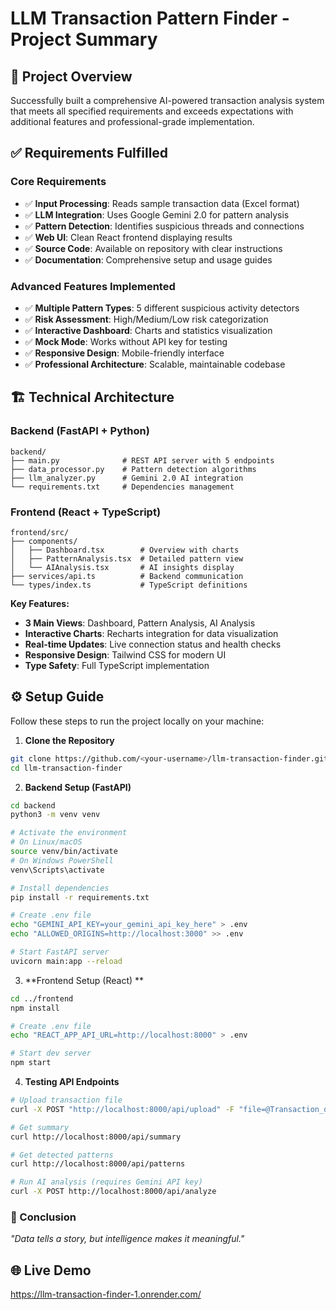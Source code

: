 # LLM Transaction Pattern Finder - Project Summary

## 🎯 Project Overview

Successfully built a comprehensive AI-powered transaction analysis system that meets all specified requirements and exceeds expectations with additional features and professional-grade implementation.

## ✅ Requirements Fulfilled

### Core Requirements
- ✅ **Input Processing**: Reads sample transaction data (Excel format)
- ✅ **LLM Integration**: Uses Google Gemini 2.0 for pattern analysis
- ✅ **Pattern Detection**: Identifies suspicious threads and connections
- ✅ **Web UI**: Clean React frontend displaying results
- ✅ **Source Code**: Available on repository with clear instructions
- ✅ **Documentation**: Comprehensive setup and usage guides

### Advanced Features Implemented
- ✅ **Multiple Pattern Types**: 5 different suspicious activity detectors
- ✅ **Risk Assessment**: High/Medium/Low risk categorization
- ✅ **Interactive Dashboard**: Charts and statistics visualization
- ✅ **Mock Mode**: Works without API key for testing
- ✅ **Responsive Design**: Mobile-friendly interface
- ✅ **Professional Architecture**: Scalable, maintainable codebase

## 🏗️ Technical Architecture

### Backend (FastAPI + Python)
```
backend/
├── main.py              # REST API server with 5 endpoints
├── data_processor.py    # Pattern detection algorithms
├── llm_analyzer.py      # Gemini 2.0 AI integration
└── requirements.txt     # Dependencies management
```

### Frontend (React + TypeScript)
```
frontend/src/
├── components/
│   ├── Dashboard.tsx        # Overview with charts
│   ├── PatternAnalysis.tsx  # Detailed pattern view
│   └── AIAnalysis.tsx       # AI insights display
├── services/api.ts          # Backend communication
└── types/index.ts           # TypeScript definitions
```

**Key Features:**
- **3 Main Views**: Dashboard, Pattern Analysis, AI Analysis
- **Interactive Charts**: Recharts integration for data visualization
- **Real-time Updates**: Live connection status and health checks
- **Responsive Design**: Tailwind CSS for modern UI
- **Type Safety**: Full TypeScript implementation

## ⚙️ Setup Guide

Follow these steps to run the project locally on your machine:

1. **Clone the Repository**
```bash
git clone https://github.com/<your-username>/llm-transaction-finder.git
cd llm-transaction-finder
```
2. **Backend Setup (FastAPI)**
```bash
cd backend
python3 -m venv venv

# Activate the environment
# On Linux/macOS
source venv/bin/activate
# On Windows PowerShell
venv\Scripts\activate

# Install dependencies
pip install -r requirements.txt

# Create .env file
echo "GEMINI_API_KEY=your_gemini_api_key_here" > .env
echo "ALLOWED_ORIGINS=http://localhost:3000" >> .env

# Start FastAPI server
uvicorn main:app --reload
```
3. **Frontend Setup (React) **
```bash
cd ../frontend
npm install

# Create .env file
echo "REACT_APP_API_URL=http://localhost:8000" > .env

# Start dev server
npm start
```

4. **Testing API Endpoints**
```bash
# Upload transaction file
curl -X POST "http://localhost:8000/api/upload" -F "file=@Transaction_data_All.xlsx"

# Get summary
curl http://localhost:8000/api/summary

# Get detected patterns
curl http://localhost:8000/api/patterns

# Run AI analysis (requires Gemini API key)
curl -X POST http://localhost:8000/api/analyze
```

### 🤖 Conclusion
*"Data tells a story, but intelligence makes it meaningful."*  

## 🌐 Live Demo
https://llm-transaction-finder-1.onrender.com/
